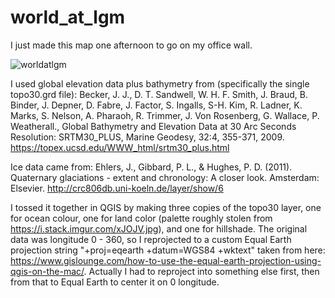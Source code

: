 # world_at_lgm
I just made this map one afternoon to go on my office wall. 

![worldatlgm](https://github.com/cdwren/world_at_lgm/blob/master/world_at_LGM_EE_100dpi.png "World at LGM")

I used global elevation data plus bathymetry from (specifically the single topo30.grd file): Becker, J. J., D. T. Sandwell, W. H. F. Smith, J. Braud, B. Binder, J. Depner, D. Fabre, J. Factor, S. Ingalls, S-H. Kim, R. Ladner, K. Marks, S. Nelson, A. Pharaoh, R. Trimmer, J. Von Rosenberg, G. Wallace, P. Weatherall., Global Bathymetry and Elevation Data at 30 Arc Seconds Resolution: SRTM30_PLUS, Marine Geodesy, 32:4, 355-371, 2009. https://topex.ucsd.edu/WWW_html/srtm30_plus.html

Ice data came from: Ehlers, J., Gibbard, P. L., & Hughes, P. D. (2011). Quaternary glaciations - extent and chronology: A closer look. Amsterdam: Elsevier. http://crc806db.uni-koeln.de/layer/show/6

I tossed it together in QGIS by making three copies of the topo30 layer, one for ocean colour, one for land color (palette roughly stolen from https://i.stack.imgur.com/xJOJV.jpg), and one for hillshade. The original data was longitude 0 - 360, so I reprojected to a custom Equal Earth projection string "+proj=eqearth +datum=WGS84 +wktext" taken from here: https://www.gislounge.com/how-to-use-the-equal-earth-projection-using-qgis-on-the-mac/. Actually I had to reproject into something else first, then from that to Equal Earth to center it on 0 longitude.




